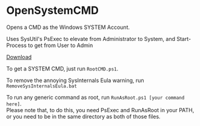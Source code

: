 # OpenSystemCMD
Opens a CMD as the Windows SYSTEM Account.

Uses SysUtil's PsExec to elevate from Administrator to System, and Start-Process to get from User to Admin

[Download](https://github.com/YieldingExploiter/OpenSysCMD/archive/refs/heads/main.zip)

To get a SYSTEM CMD, just run `RootCMD.ps1`.

To remove the annoying SysInternals Eula warning, run `RemoveSysInternalsEula.bat`

To run any generic command as root, run `RunAsRoot.ps1 [your command here]`.<br/>
Please note that, to do this, you need PsExec and RunAsRoot in your PATH, or you need to be in the same directory as both of those files.
